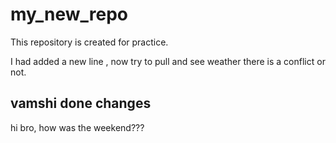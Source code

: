 # my_new_repo
This repository is created for practice.

I had added a new line , now try to pull and see weather there is a conflict or not.

## vamshi done changes

hi bro, how was the weekend???